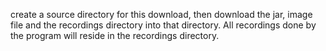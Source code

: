create a source directory for this download, then download the jar, image file and the recordings directory into 
that directory. All recordings done by the program will reside in the recordings directory.
